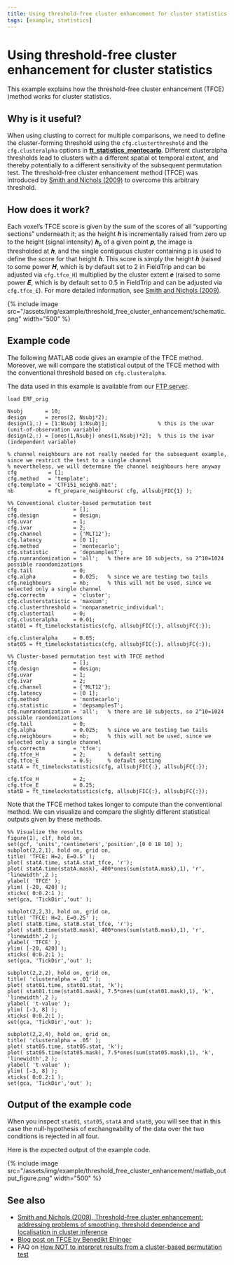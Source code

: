 ```yaml
---
title: Using threshold-free cluster enhancement for cluster statistics
tags: [example, statistics]
---
```


# Using threshold-free cluster enhancement for cluster statistics

This example explains how the threshold-free cluster enhancement (TFCE) )method works for cluster statistics.

## Why is it useful?

When using clusting to correct for multiple comparisons, we need to define the cluster-forming threshold using the `cfg.clusterthreshold` and the `cfg.clusteralpha` options in **[ft_statistics_montecarlo](/reference/ft_statistics_montecarlo)**. Different clusteralpha thresholds lead to clusters with a different spatial ot temporal extent, and thereby potentially to a different sensitivity of the subsequent permutation test. The threshold-free cluster enhancement method (TFCE) was introduced by [Smith and Nichols (2009)](https://doi.org/10.1016/j.neuroimage.2008.03.061) to overcome this arbitrary threshold.

## How does it work?

Each voxel’s TFCE score is given by the sum of the scores of all “supporting sections” underneath it; as the height 𝒉 is incrementally raised from zero up to the height (signal intensity) 𝒉<sub>p</sub> of a given point 𝒑, the image is thresholded at 𝒉, and the single contiguous cluster containing p is used to define the score for that height 𝒉. This score is simply the height 𝒉 (raised to some power 𝑯, which is by default set to 2 in FieldTrip and can be adjusted via `cfg.tfce_H`) multiplied by the cluster extent 𝒆 (raised to some power 𝑬, which is by default set to 0.5 in FieldTrip and can be adjusted via `cfg.tfce_E`). For more detailed information, see [Smith and Nichols (2009)](https://doi.org/10.1016/j.neuroimage.2008.03.061).

{% include image src="/assets/img/example/threshold_free_cluster_enhancement/schematic.png" width="500" %}

## Example code

The following MATLAB code gives an example of the TFCE method. Moreover, we will compare the statistical output of the TFCE method with the conventional threshold based on `cfg.clusteralpha`.

The data used in this example is available from our [FTP server](ftp://ftp.fieldtriptoolbox.org/pub/fieldtrip/example/threshold_free_cluster_enhancement/).

```
load ERF_orig

Nsubj       = 10;
design      = zeros(2, Nsubj*2);
design(1,:) = [1:Nsubj 1:Nsubj];                % this is the uvar (unit-of-observation variable)
design(2,:) = [ones(1,Nsubj) ones(1,Nsubj)*2];  % this is the ivar (independent variable)

% channel neighbours are not really needed for the subsequent example, since we restrict the test to a single channel
% nevertheless, we will determine the channel neighbours here anyway
cfg          = [];
cfg.method   = 'template';
cfg.template = 'CTF151_neighb.mat';
nb           = ft_prepare_neighbours( cfg, allsubjFIC{1} );

%% Conventional cluster-based permutation test
cfg                  = [];
cfg.design           = design;
cfg.uvar             = 1;
cfg.ivar             = 2;
cfg.channel          = {'MLT12'};
cfg.latency          = [0 1];
cfg.method           = 'montecarlo';
cfg.statistic        = 'depsamplesT';
cfg.numrandomization = 'all';   % there are 10 subjects, so 2^10=1024 possible raondomizations
cfg.tail             = 0;
cfg.alpha            = 0.025;   % since we are testing two tails
cfg.neighbours       = nb;      % this will not be used, since we selected only a single channel
cfg.correctm         = 'cluster';
cfg.clusterstatistic = 'maxsum';
cfg.clusterthreshold = 'nonparametric_individual';
cfg.clustertail      = 0;
cfg.clusteralpha     = 0.01;
stat01 = ft_timelockstatistics(cfg, allsubjFIC{:}, allsubjFC{:});

cfg.clusteralpha     = 0.05;
stat05 = ft_timelockstatistics(cfg, allsubjFIC{:}, allsubjFC{:});

%% Cluster-based permutation test with TFCE method
cfg                  = [];
cfg.design           = design;
cfg.uvar             = 1;
cfg.ivar             = 2;
cfg.channel          = {'MLT12'};
cfg.latency          = [0 1];
cfg.method           = 'montecarlo';
cfg.statistic        = 'depsamplesT';
cfg.numrandomization = 'all';   % there are 10 subjects, so 2^10=1024 possible raondomizations
cfg.tail             = 0;
cfg.alpha            = 0.025;   % since we are testing two tails
cfg.neighbours       = nb;      % this will not be used, since we selected only a single channel
cfg.correctm         = 'tfce';
cfg.tfce_H           = 2;       % default setting
cfg.tfce_E           = 0.5;     % default setting
statA = ft_timelockstatistics(cfg, allsubjFIC{:}, allsubjFC{:});

cfg.tfce_H           = 2;
cfg.tfce_E           = 0.25;
statB = ft_timelockstatistics(cfg, allsubjFIC{:}, allsubjFC{:});
```

Note that the TFCE method takes longer to compute than the conventional method. We can visualize and compare the slightly different statistical outputs given by these methods.

```
%% Visualize the results
figure(1), clf, hold on,
set(gcf, 'units','centimeters','position',[0 0 18 10] );
subplot(2,2,1), hold on, grid on,
title( 'TFCE: H=2, E=0.5' );
plot( statA.time, statA.stat_tfce, 'r');
plot( statA.time(statA.mask), 400*ones(sum(statA.mask),1), 'r', 'linewidth',2 );
ylabel( 'TFCE' );
ylim( [-20, 420] );
xticks( 0:0.2:1 );
set(gca, 'TickDir','out' );

subplot(2,2,3), hold on, grid on,
title( 'TFCE: H=2, E=0.25' );
plot( statB.time, statB.stat_tfce, 'r');
plot( statB.time(statB.mask), 400*ones(sum(statB.mask),1), 'r', 'linewidth',2 );
ylabel( 'TFCE' );
ylim( [-20, 420] );
xticks( 0:0.2:1 );
set(gca, 'TickDir','out' );

subplot(2,2,2), hold on, grid on,
title( 'clusteralpha = .01' );
plot( stat01.time, stat01.stat, 'k');
plot( stat01.time(stat01.mask), 7.5*ones(sum(stat01.mask),1), 'k', 'linewidth',2 );
ylabel( 't-value' );
ylim( [-3, 8] );
xticks( 0:0.2:1 );
set(gca, 'TickDir','out' );

subplot(2,2,4), hold on, grid on,
title( 'clusteralpha = .05' );
plot( stat05.time, stat05.stat, 'k');
plot( stat05.time(stat05.mask), 7.5*ones(sum(stat05.mask),1), 'k', 'linewidth',2 );
ylabel( 't-value' );
ylim( [-3, 8] );
xticks( 0:0.2:1 );
set(gca, 'TickDir','out' );
```

## Output of the example code

When you inspect `stat01`, `stat05`, `statA` and `statB`, you will see that in this case the null-hypothesis of exchangeability of the data over the two conditions is rejected in all four.

Here is the expected output of the example code.

{% include image src="/assets/img/example/threshold_free_cluster_enhancement/matlab_output_figure.png" width="500" %}

## See also

- [Smith and Nichols (2009), Threshold-free cluster enhancement: addressing problems of smoothing, threshold dependence and localisation in cluster inference](https://doi.org/10.1016/j.neuroimage.2008.03.061)
- [Blog post on TFCE by Benedikt Ehinger](https://benediktehinger.de/blog/science/threshold-free-cluster-enhancement-explained/)
- FAQ on [How NOT to interpret results from a cluster-based permutation test](/faq/how_not_to_interpret_results_from_a_cluster-based_permutation_test)
